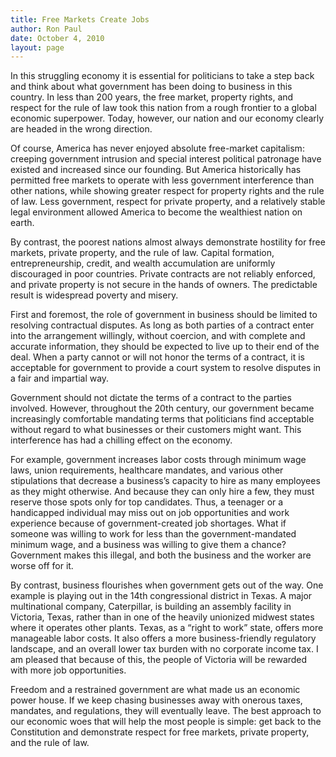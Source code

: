```yaml
---
title: Free Markets Create Jobs
author: Ron Paul
date: October 4, 2010
layout: page
---
```


In this struggling economy it is essential for politicians to take a step back
and think about what government has been doing to business in this country. In
less than 200 years, the free market, property rights, and respect for the rule
of law took this nation from a rough frontier to a global economic superpower.
Today, however, our nation and our economy clearly are headed in the wrong
direction.

Of course, America has never enjoyed absolute free-market capitalism: creeping
government intrusion and special interest political patronage have existed and
increased since our founding. But America historically has permitted free
markets to operate with less government interference than other nations, while
showing greater respect for property rights and the rule of law. Less
government, respect for private property, and a relatively stable legal
environment allowed America to become the wealthiest nation on earth.

By contrast, the poorest nations almost always demonstrate hostility for free
markets, private property, and the rule of law. Capital formation,
entrepreneurship, credit, and wealth accumulation are uniformly discouraged in
poor countries. Private contracts are not reliably enforced, and private
property is not secure in the hands of owners. The predictable result is
widespread poverty and misery.

First and foremost, the role of government in business should be limited to
resolving contractual disputes. As long as both parties of a contract enter
into the arrangement willingly, without coercion, and with complete and
accurate information, they should be expected to live up to their end of the
deal. When a party cannot or will not honor the terms of a contract, it is
acceptable for government to provide a court system to resolve disputes in a
fair and impartial way.

Government should not dictate the terms of a contract to the parties involved.
However, throughout the 20th century, our government became increasingly
comfortable mandating terms that politicians find acceptable without regard to
what businesses or their customers might want. This interference has had a
chilling effect on the economy.

For example, government increases labor costs through minimum wage laws, union
requirements, healthcare mandates, and various other stipulations that decrease
a business’s capacity to hire as many employees as they might otherwise. And
because they can only hire a few, they must reserve those spots only for top
candidates. Thus, a teenager or a handicapped individual may miss out on job
opportunities and work experience because of government-created job shortages.
What if someone was willing to work for less than the government-mandated
minimum wage, and a business was willing to give them a chance? Government
makes this illegal, and both the business and the worker are worse off for it.

By contrast, business flourishes when government gets out of the way. One
example is playing out in the 14th congressional district in Texas. A major
multinational company, Caterpillar, is building an assembly facility in
Victoria, Texas, rather than in one of the heavily unionized midwest states
where it operates other plants. Texas, as a “right to work” state, offers more
manageable labor costs. It also offers a more business-friendly regulatory
landscape, and an overall lower tax burden with no corporate income tax. I am
pleased that because of this, the people of Victoria will be rewarded with more
job opportunities.

Freedom and a restrained government are what made us an economic power house.
If we keep chasing businesses away with onerous taxes, mandates, and
regulations, they will eventually leave. The best approach to our economic woes
that will help the most people is simple: get back to the Constitution and
demonstrate respect for free markets, private property, and the rule of law.

